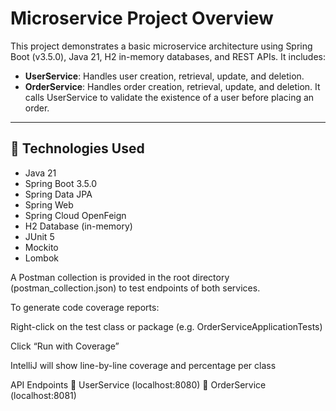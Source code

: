 # Microservice Project Overview

This project demonstrates a basic microservice architecture using Spring Boot (v3.5.0), Java 21, H2 in-memory databases, and REST APIs. It includes:

- **UserService**: Handles user creation, retrieval, update, and deletion.
- **OrderService**: Handles order creation, retrieval, update, and deletion. It calls UserService to validate the existence of a user before placing an order.

---

## 🔧 Technologies Used

- Java 21
- Spring Boot 3.5.0
- Spring Data JPA
- Spring Web
- Spring Cloud OpenFeign
- H2 Database (in-memory)
- JUnit 5
- Mockito
- Lombok

A Postman collection is provided in the root directory (postman_collection.json) to test endpoints of both services.

To generate code coverage reports:

Right-click on the test class or package (e.g. OrderServiceApplicationTests)

Click “Run with Coverage”

IntelliJ will show line-by-line coverage and percentage per class

API Endpoints
🔹 UserService (localhost:8080)
🔹 OrderService (localhost:8081)
